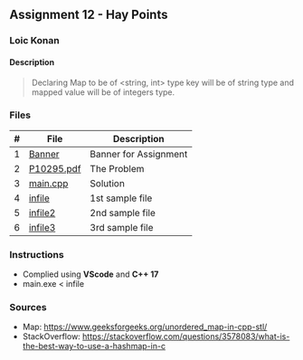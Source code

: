## Assignment 12 - Hay Points

### Loic Konan

#### Description

> Declaring Map to be of <string, int> type
> key will be of string type and mapped value will be of integers type.

### Files

|   #   | File                     | Description           |
| :---: | ------------------------ | --------------------- |
|   1   | [Banner](Banner)         | Banner for Assignment |
|   2   | [P10295.pdf](P10295.pdf) | The Problem           |
|   3   | [main.cpp](main.cpp)     | Solution              |
|   4   | [infile](infile)         | 1st sample file       |
|   5   | [infile2](infile2)       | 2nd sample file       |
|   6   | [infile3](infile3)       | 3rd sample file       |

### Instructions

- Complied using **VScode** and **C++ 17**
- main.exe < infile

### Sources

- Map: <https://www.geeksforgeeks.org/unordered_map-in-cpp-stl/>
- StackOverflow: <https://stackoverflow.com/questions/3578083/what-is-the-best-way-to-use-a-hashmap-in-c>